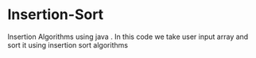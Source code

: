 # Insertion-Sort
Insertion Algorithms using java . In this code we take user input array and sort it using insertion sort algorithms
